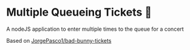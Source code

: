 # Multiple Queueing Tickets 🎫

A nodeJS application to enter multiple times to the queue for a concert

Based on [JorgePasco1/bad-bunny-tickets](https://github.com/JorgePasco1/bad-bunny-tickets)
